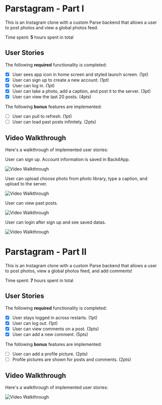 # Parstagram - Part I

This is an Instagram clone with a custom Parse backend that allows a user to post photos and view a global photos feed.

Time spent: **5** hours spent in total

## User Stories

The following **required** functionality is completed:

- [x] User sees app icon in home screen and styled launch screen. (1pt)
- [x] User can sign up to create a new account. (1pt)
- [x] User can log in. (1pt)
- [x] User can take a photo, add a caption, and post it to the server. (3pt)
- [x] User can view the last 20 posts. (4pts)

The following **bonus** features are implemented:

- [ ] User can pull to refresh. (1pt)
- [ ] User can load past posts infinitely. (2pts)

## Video Walkthrough

Here's a walkthrough of implemented user stories:

User can sign up. Account information is saved in Back4App.

<img src='https://media3.giphy.com/media/EifNwsNa1TExoiLbJ0/giphy.gif?cid=790b7611678e5924b87144a7f02cb3ab6c2b5e02585a40d0&rid=giphy.gif&ct=g' title='Video Walkthrough' width='' alt='Video Walkthrough' />

User can upload choose photo from photo library, type a caption, and upload to the server.

<img src='https://media2.giphy.com/media/phoJDcwE8An4u52AfX/giphy.gif?cid=790b7611ef3489c68aa60499cc90f14fe5cdff2121e8afd4&rid=giphy.gif&ct=g' title='Video Walkthrough' width='' alt='Video Walkthrough' />

User can view past posts.

<img src='https://media2.giphy.com/media/Y6cqI8CXh7F87Q8kQh/giphy.gif?cid=790b7611890bd1155ecd5f961bb96649c3dc046828907aab&rid=giphy.gif&ct=g' title='Video Walkthrough' width='' alt='Video Walkthrough' />

User can login after sign up and see saved datas.

<img src='https://media3.giphy.com/media/P9nQv9ISwY4Io6rhD9/giphy.gif?cid=790b7611f2ef186119ace7c656207616c2ba66de9a2cdb6c&rid=giphy.gif&ct=g' title='Video Walkthrough' width='' alt='Video Walkthrough' />

# Parstagram - Part II

This is an Instagram clone with a custom Parse backend that allows a user to post photos, view a global photos feed, and add comments!

Time spent: **7** hours spent in total

## User Stories

The following **required** functionality is completed:

- [x] User stays logged in across restarts. (1pt)
- [x] User can log out. (1pt)
- [x] User can view comments on a post. (3pts)
- [x] User can add a new comment. (5pts)

The following **bonus** features are implemented:

- [ ] User can add a profile picture. (2pts)
- [ ] Profile pictures are shown for posts and comments. (2pts)

## Video Walkthrough

Here's a walkthrough of implemented user stories:

<img src='http://i.imgur.com/link/to/your/gif/file.gif' title='Video Walkthrough' width='' alt='Video Walkthrough' />
